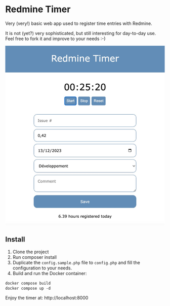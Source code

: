 # Redmine Timer

Very (very!) basic web app used to register time entries with Redmine.

It is not (yet?) very sophisticated, but still interesting for day-to-day use. Feel free to fork it and improve to your needs :-)

![Screenshot](doc/redmine-timer.jpg)

## Install

1. Clone the project
2. Run composer install
3. Duplicate the `config.sample.php` file to `config.php` and fill the configuration to your needs.
4. Build and run the Docker container:

```shell
docker compose build
docker compose up -d
```

Enjoy the timer at: http://localhost:8000
